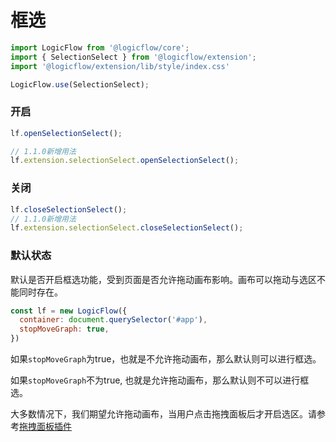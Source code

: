 # 框选

```ts
import LogicFlow from '@logicflow/core';
import { SelectionSelect } from '@logicflow/extension';
import '@logicflow/extension/lib/style/index.css'

LogicFlow.use(SelectionSelect);

```
### 开启

```ts
lf.openSelectionSelect();

// 1.1.0新增用法
lf.extension.selectionSelect.openSelectionSelect();
```

### 关闭

```ts
lf.closeSelectionSelect();
// 1.1.0新增用法
lf.extension.selectionSelect.closeSelectionSelect();
```

<example href="/examples/#/extension/components/selection" :height="300" ></example>
### 默认状态

默认是否开启框选功能，受到页面是否允许拖动画布影响。画布可以拖动与选区不能同时存在。

```js
const lf = new LogicFlow({
  container: document.querySelector('#app'),
  stopMoveGraph: true,
})
```

如果`stopMoveGraph`为true，也就是不允许拖动画布，那么默认则可以进行框选。

如果`stopMoveGraph`不为true, 也就是允许拖动画布，那么默认则不可以进行框选。

大多数情况下，我们期望允许拖动画布，当用户点击拖拽面板后才开启选区。请参考[拖拽面板插件](/guide/extension/component-dnd-panel.html)

